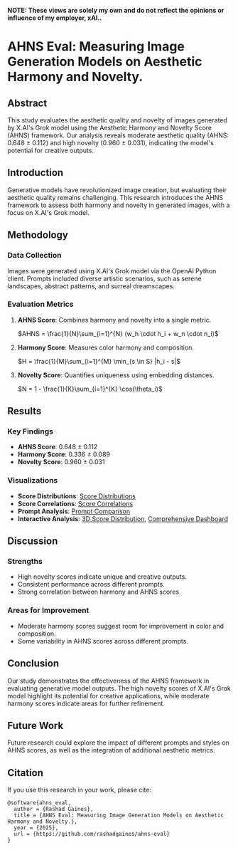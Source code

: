 **NOTE: These views are solely my own and do not reflect the opinions or influence of my employer, xAI..**

# AHNS Eval: Measuring Image Generation Models on Aesthetic Harmony and Novelty.

## Abstract

This study evaluates the aesthetic quality and novelty of images generated by X.AI's Grok model using the Aesthetic Harmony and Novelty Score (AHNS) framework. Our analysis reveals moderate aesthetic quality (AHNS: 0.648 ± 0.112) and high novelty (0.960 ± 0.031), indicating the model's potential for creative outputs.

## Introduction

Generative models have revolutionized image creation, but evaluating their aesthetic quality remains challenging. This research introduces the AHNS framework to assess both harmony and novelty in generated images, with a focus on X.AI's Grok model.

## Methodology

### Data Collection

Images were generated using X.AI's Grok model via the OpenAI Python client. Prompts included diverse artistic scenarios, such as serene landscapes, abstract patterns, and surreal dreamscapes.

### Evaluation Metrics

1. **AHNS Score**: Combines harmony and novelty into a single metric.

   $AHNS = \frac{1}{N}\sum_{i=1}^{N} (w_h \cdot h_i + w_n \cdot n_i)$

2. **Harmony Score**: Measures color harmony and composition.

   $H = \frac{1}{M}\sum_{i=1}^{M} \min_{s \in S} |h_i - s|$

3. **Novelty Score**: Quantifies uniqueness using embedding distances.

   $N = 1 - \frac{1}{K}\sum_{i=1}^{K} \cos(\theta_i)$

## Results

### Key Findings

- **AHNS Score**: 0.648 ± 0.112
- **Harmony Score**: 0.336 ± 0.089
- **Novelty Score**: 0.960 ± 0.031

### Visualizations

- **Score Distributions**: [Score Distributions](visualization/plots/score_distributions.png)
- **Score Correlations**: [Score Correlations](visualization/plots/score_correlations.png)
- **Prompt Analysis**: [Prompt Comparison](visualization/plots/prompt_comparison.png)
- **Interactive Analysis**: [3D Score Distribution](visualization/plots/interactive_3d_plot.html), [Comprehensive Dashboard](visualization/plots/interactive_dashboard.html)

## Discussion

### Strengths

- High novelty scores indicate unique and creative outputs.
- Consistent performance across different prompts.
- Strong correlation between harmony and AHNS scores.

### Areas for Improvement

- Moderate harmony scores suggest room for improvement in color and composition.
- Some variability in AHNS scores across different prompts.

## Conclusion

Our study demonstrates the effectiveness of the AHNS framework in evaluating generative model outputs. The high novelty scores of X.AI's Grok model highlight its potential for creative applications, while moderate harmony scores indicate areas for further refinement.

## Future Work

Future research could explore the impact of different prompts and styles on AHNS scores, as well as the integration of additional aesthetic metrics.

## Citation

If you use this research in your work, please cite:
```
@software{ahns_eval,
  author = {Rashad Gaines},
  title = {AHNS Eval: Measuring Image Generation Models on Aesthetic Harmony and Novelty.},
  year = {2025},
  url = {https://github.com/rashadgaines/ahns-eval}
}
```